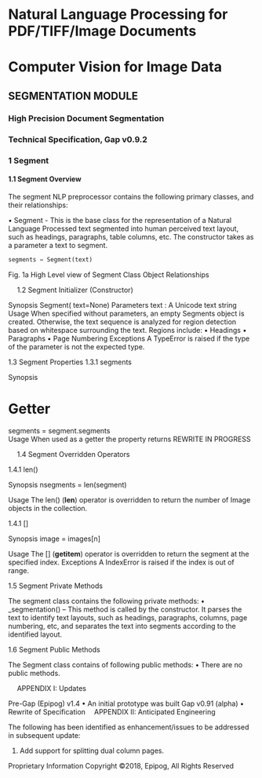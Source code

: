 # Natural Language Processing for PDF/TIFF/Image Documents 
# Computer Vision for Image Data

## SEGMENTATION MODULE

### High Precision Document Segmentation
### Technical Specification, Gap v0.9.2

### 1  Segment
####  1.1  Segment Overview

The segment NLP preprocessor contains the following primary classes, and their relationships:

•	Segment - This is the base class for the representation of a Natural Language Processed text segmented into human perceived text layout, such as headings, paragraphs, table columns, etc. The constructor takes as a parameter a text to segment.

```python
segments = Segment(text)
```









Fig. 1a High Level view of Segment Class Object Relationships

 
1.2	Segment Initializer (Constructor)

Synopsis
	Segment( text=None)
Parameters
	text	: A Unicode text string
Usage
When specified without parameters, an empty Segments object is created.
Otherwise, the text sequence is analyzed for region detection based on whitespace surrounding the text. Regions include:
•	Headings
•	Paragraphs
•	Page Numbering
Exceptions
A TypeError is raised if the type of the parameter is not the expected type.

1.3	Segment Properties
1.3.1	segments

Synopsis
# Getter
segments = segment.segments			
Usage
When used as a getter the property returns REWRITE IN PROGRESS

 
1.4	Segment Overridden Operators

1.4.1	len()

Synopsis
	nsegments = len(segment)
	
Usage
The len() (__len__) operator is overridden to return the number of Image objects in the collection.

1.4.1	[]

Synopsis
	image = images[n] 
	
Usage
The [] (__getitem__) operator is overridden to return the segment at the specified index. 
Exceptions
A IndexError is raised if the index is out of range.

1.5	Segment Private Methods

The segment class contains the following private methods:
•	_segmentation() – This method is called by the constructor. It parses the text to identify text layouts, such as headings, paragraphs, columns, page numbering, etc, and separates the text into segments according to the identified layout.

1.6	Segment Public Methods

The Segment class contains of following public methods:
•	There are no public methods. 

 
APPENDIX I: Updates

Pre-Gap (Epipog) v1.4
•	An initial prototype was built
Gap v0.91 (alpha)
•	Rewrite of Specification 
APPENDIX II: Anticipated Engineering

The following has been identified as enhancement/issues to be addressed in subsequent update:
1.	Add support for splitting dual column pages.

Proprietary Information
Copyright ©2018, Epipog, All Rights Reserved

